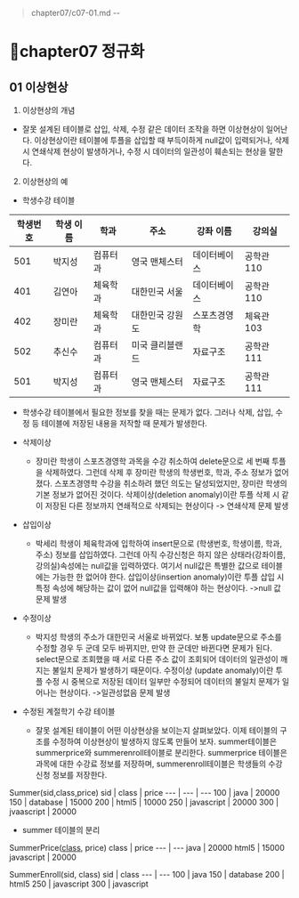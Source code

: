 > chapter07/c07-01.md
--
# 📖chapter07 정규화
## 01 이상현상
1. 이상현상의 개념
- 잘못 설계된 테이블로 삽입, 삭제, 수정 같은 데이터 조작을 하면 이상현상이 일어난다. 이상현상이란 테이블에 투플을 삽입할 때 부득이하게 null값이 입력되거나, 삭제 시 연쇄삭제 현상이 발생하거나, 수정 시 데이터의 일관성이 훼손되는 현상을 말한다. 
2. 이상현상의 예
- 학생수강 테이블

 학생번호 | 학생 이름 | 학과 | 주소 | 강좌 이름| 강의실 
---|---|---|---|---|---
 501 | 박지성 | 컴퓨터과 | 영국 맨체스터 | 데이터베이스 | 공학관110 
 401 | 김연아 | 체육학과 | 대한민국 서울 | 데이터베이스 | 공학관110 
 402 | 장미란 | 체육학과 | 대한민국 강원도 | 스포츠경영학 | 체육관103 
 502 | 추신수 | 컴퓨터과 | 미국 클리블랜드 | 자료구조 | 공학관 111 
 501 | 박지성 | 컴퓨터과 | 영국 맨체스터 | 자료구조 | 공학관 111 

- 학생수강 테이블에서 필요한 정보를 찾을 때는 문제가 없다. 그러나 삭제, 삽입, 수정 등 테이블에 저장된 내용을 저작할 때 문제가 발생한다. 

- 삭제이상
    - 장미란 학생이 스포츠경영학 과목을 수강 취소하여 delete문으로 세 번째 투플을 삭제하였다. 그런데 삭제 후 장미란 학생의 학생번호, 학과, 주소 정보가 없어졌다. 스포츠경영학 수강을 취소하려 했던 의도는 달성되었지만, 장미란 학생의 기본 정보가 없어진 것이다. 삭제이상(deletion anomaly)이란 투플 삭제 시 같이 저장된 다른 정보까지 연쇄적으로 삭제되는 현상이다
    -> 연쇄삭제 문제 발생
- 삽입이상
    - 박세리 학생이 체육학과에 입학하여 insert문으로 (학생번호, 학생이름, 학과, 주소) 정보를 삽입하였다. 그런데 아직 수강신청은 하지 않은 상태라(강좌이름, 강의실)속성에는 null값을 입력하였다. 여기서 null값은 특별한 값으로 테이블에는 가능한 한 없어야 한다. 삽입이상(insertion anomaly)이란 투플 삽입 시 특정 속성에 해당하는 값이 없어 null값을 입력해야 하는 현상이다.
    ->null 값 문제 발생
- 수정이상
    - 박지성 학생의 주소가 대한민국 서울로 바뀌었다. 보통 update문으로 주소를 수정할 경우 두 군데 모두 바뀌지만, 만약 한 군데만 바뀐다면 문제가 된다. select문으로 조회했을 때 서로 다른 주소 값이 조회되어 데이터의 일관성이 깨지는 불일치 문제가 발생하기 때문이다. 수정이상 (update anomaly)이란 투플 수정 시 중복으로 저장된 데이터 일부만 수정되어 데이터의 불일치 문제가 일어나는 현상이다.
    ->일관성없음 문제 발생

- 수정된 계절학기 수강 테이블
    - 잘못 설계된 테이블이 어떤 이상현상을 보이는지 살펴보았다. 이제 테이블의 구조를 수정하여 이상현상이 발생하지 않도록 만들어 보자. summer테이블은 summerprice와 summerenroll테이블로 분리한다. summerprice 테이블은 과목에 대한 수강료 정보를 저장하며, summerenroll테이블은 학생들의 수강신청 정보를 저장한다.

Summer(sid,class,price)
sid | class | price
--- | --- | ---
100 | java | 20000
150 | database | 15000
200 | html5 | 10000
250 | javascript | 20000
300 | jvaascript | 20000

- summer 테이블의 분리

SummerPrice(<u>class</u>, price)
class | price
--- | ---
java | 20000
html5 | 15000
javascript | 20000

SummerEnroll(sid, class)
sid | class
--- | ---
100 | java
150 | database
200 | html5
250 | javascript
300 | javascript